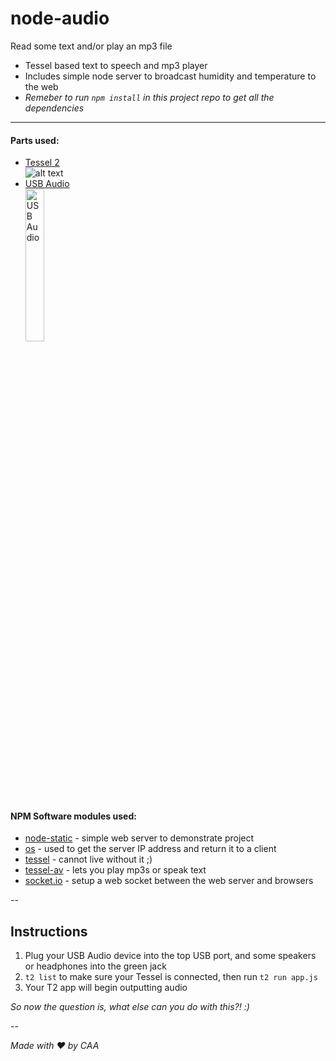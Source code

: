 # node-audio
Read some text and/or play an mp3 file
 *   Tessel based text to speech and mp3 player
 *   Includes simple node server to broadcast humidity and temperature to the web
 *   _Remeber to run `npm install` in this project repo to get all the dependencies_

---

#### Parts used:
- [Tessel 2](https://tessel.io/)<br>
  ![alt text](https://s3.amazonaws.com/technicalmachine-assets/launch/animation-files/tessel2.png "Tessel 2")
- [USB Audio](https://tessel.io/modules#tessel-av)<br>
  <img class="disabled" src="http://ecx.images-amazon.com/images/I/71Kgv7ZoI5L._SL1500_.jpg" width="25%" height="25%" title="USB Audio" />

#### NPM Software modules used:
- [node-static](https://www.npmjs.com/package/node-static) - simple web server to demonstrate project
- [os](https://www.npmjs.com/package/os) - used to get the server IP address and return it to a client
- [tessel](https://www.npmjs.com/package/tessel) - cannot live without it ;)
- [tessel-av](https://www.npmjs.com/package/tessel-av) - lets you play mp3s or speak text
- [socket.io](https://www.npmjs.com/package/socket.io) - setup a web socket between the web server and browsers

--

## Instructions

1. Plug your USB Audio device into the top USB port, and some speakers or headphones into the green jack
2. `t2 list` to make sure your Tessel is connected, then run `t2 run app.js`
3. Your T2 app will begin outputting audio

*So now the question is, what else can you do with this?! :)*


--


_Made with ♥ by CAA_
